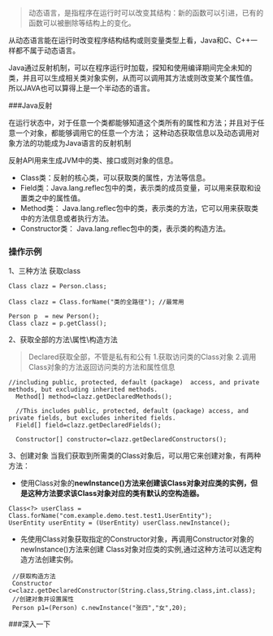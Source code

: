 > 动态语言，是指程序在运行时可以改变其结构：新的函数可以引进，已有的函数可以被删除等结构上的变化。

从动态语言能在运行时改变程序结构结构或则变量类型上看，Java和C、C++一样都不属于动态语言。 

Java通过反射机制，可以在程序运行时加载，探知和使用编译期间完全未知的类，并且可以生成相关类对象实例，从而可以调用其方法或则改变某个属性值。
所以JAVA也可以算得上是一个半动态的语言。


###Java反射

 在运行状态中，对于任意一个类都能够知道这个类所有的属性和方法；并且对于任意一个对象，都能够调用它的任意一个方法；
 这种动态获取信息以及动态调用对象方法的功能成为Java语言的反射机制
 
 
 反射API用来生成JVM中的类、接口或则对象的信息。 
- Class类：反射的核心类，可以获取类的属性，方法等信息。 
- Field类：Java.lang.reflec包中的类，表示类的成员变量，可以用来获取和设置类之中的属性值。 
- Method类： Java.lang.reflec包中的类，表示类的方法，它可以用来获取类中的方法信息或者执行方法。 
- Constructor类： Java.lang.reflec包中的类，表示类的构造方法。


### 操作示例

1、三种方法 获取class
```
Class clazz = Person.class;

Class clazz = Class.forName("类的全路径"); //最常用

Person p  = new Person();
Class clazz = p.getClass();

```

2、获取全部的方法\属性\构造方法
> Declared获取全部，不管是私有和公有   1.获取访问类的Class对象   2.调用Class对象的方法返回访问类的方法和属性信息
 
```
//including public, protected, default (package)  access, and private methods, but excluding inherited methods.
  Method[] method=clazz.getDeclaredMethods();

  //This includes public, protected, default (package) access, and private fields, but excludes inherited fields.
  Field[] field=clazz.getDeclaredFields();

  Constructor[] constructor=clazz.getDeclaredConstructors();

```
3、创建对象
当我们获取到所需类的Class对象后，可以用它来创建对象，有两种方法：

- 使用Class对象的**newInstance()**方法来创建该Class对象对应类的实例，但是**这种方法要求该Class对象对应的类有默认的空构造器。**

```
Class<?> userClass = Class.forName("com.example.demo.test.test1.UserEntity");
UserEntity userEntity = (UserEntity) userClass.newInstance();
```

- 先使用Class对象获取指定的Constructor对象，再调用Constructor对象的newInstance()方法来创建 Class对象对应类的实例,通过这种方法可以选定构造方法创建实例。

```
 //获取构造方法
 Constructor c=clazz.getDeclaredConstructor(String.class,String.class,int.class);
 //创建对象并设置属性
 Person p1=(Person) c.newInstance("张四","女",20);

```















###深入一下